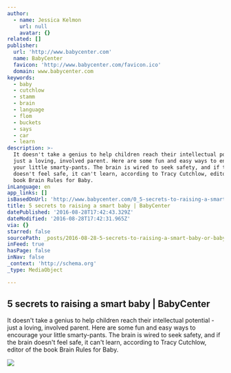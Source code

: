 ```yaml
---
author:
  - name: Jessica Kelmon
    url: null
    avatar: {}
related: []
publisher:
  url: 'http://www.babycenter.com'
  name: BabyCenter
  favicon: 'http://www.babycenter.com/favicon.ico'
  domain: www.babycenter.com
keywords:
  - baby
  - cutchlow
  - stamm
  - brain
  - language
  - flom
  - buckets
  - says
  - car
  - learn
description: >-
  It doesn't take a genius to help children reach their intellectual potential -
  just a loving, involved parent. Here are some fun and easy ways to encourage
  your little smarty-pants. The brain is wired to seek safety, and if the brain
  doesn't feel safe, it can't learn, according to Tracy Cutchlow, editor of the
  book Brain Rules for Baby.
inLanguage: en
app_links: []
isBasedOnUrl: 'http://www.babycenter.com/0_5-secrets-to-raising-a-smart-baby_10370985.bc'
title: 5 secrets to raising a smart baby | BabyCenter
datePublished: '2016-08-28T17:42:43.329Z'
dateModified: '2016-08-28T17:42:31.965Z'
via: {}
starred: false
sourcePath: _posts/2016-08-28-5-secrets-to-raising-a-smart-baby-or-babycenter.md
inFeed: true
hasPage: false
inNav: false
_context: 'http://schema.org'
_type: MediaObject

---
```

<article style=""><h1>5 secrets to raising a smart baby | BabyCenter</h1><p>It doesn't take a genius to help children reach their intellectual potential - just a loving, involved parent. Here are some fun and easy ways to encourage your little smarty-pants. The brain is wired to seek safety, and if the brain doesn't feel safe, it can't learn, according to Tracy Cutchlow, editor of the book Brain Rules for Baby.</p><img src="http://assets.babycenter.com/ims/2015/01/iStock_19788447_wide.jpg" /></article>